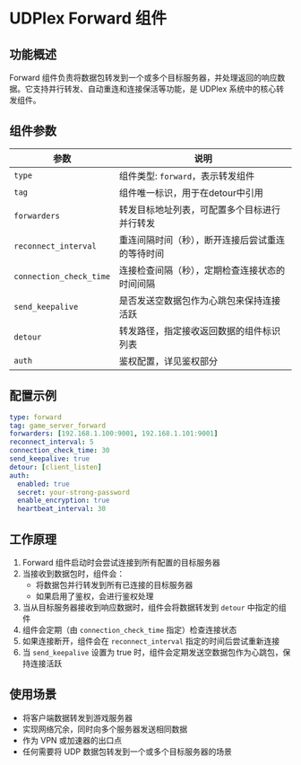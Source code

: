 # UDPlex Forward 组件

## 功能概述
Forward 组件负责将数据包转发到一个或多个目标服务器，并处理返回的响应数据。它支持并行转发、自动重连和连接保活等功能，是 UDPlex 系统中的核心转发组件。

## 组件参数

| 参数 | 说明 |
|------|------|
| `type` | 组件类型: `forward`，表示转发组件 |
| `tag` | 组件唯一标识，用于在detour中引用 |
| `forwarders` | 转发目标地址列表，可配置多个目标进行并行转发 |
| `reconnect_interval` | 重连间隔时间（秒），断开连接后尝试重连的等待时间 |
| `connection_check_time` | 连接检查间隔（秒），定期检查连接状态的时间间隔 |
| `send_keepalive` | 是否发送空数据包作为心跳包来保持连接活跃 |
| `detour` | 转发路径，指定接收返回数据的组件标识列表 |
| `auth` | 鉴权配置，详见鉴权部分 |

## 配置示例

```yaml
type: forward
tag: game_server_forward
forwarders: [192.168.1.100:9001, 192.168.1.101:9001]
reconnect_interval: 5
connection_check_time: 30
send_keepalive: true
detour: [client_listen]
auth:
  enabled: true
  secret: your-strong-password
  enable_encryption: true
  heartbeat_interval: 30
```

## 工作原理

1. Forward 组件启动时会尝试连接到所有配置的目标服务器
2. 当接收到数据包时，组件会：
   - 将数据包并行转发到所有已连接的目标服务器
   - 如果启用了鉴权，会进行鉴权处理
3. 当从目标服务器接收到响应数据时，组件会将数据转发到 `detour` 中指定的组件
4. 组件会定期（由 `connection_check_time` 指定）检查连接状态
5. 如果连接断开，组件会在 `reconnect_interval` 指定的时间后尝试重新连接
6. 当 `send_keepalive` 设置为 true 时，组件会定期发送空数据包作为心跳包，保持连接活跃

## 使用场景

- 将客户端数据转发到游戏服务器
- 实现网络冗余，同时向多个服务器发送相同数据
- 作为 VPN 或加速器的出口点
- 任何需要将 UDP 数据包转发到一个或多个目标服务器的场景